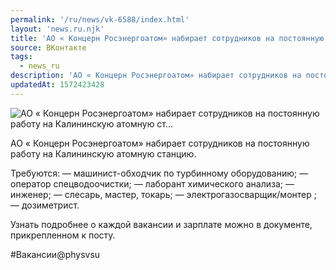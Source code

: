 ```yaml
---
permalink: '/ru/news/vk-6588/index.html'
layout: 'news.ru.njk'
title: 'АО « Концерн Росэнергоатом» набирает сотрудников на постоянную работу на Калининскую атомную ст'
source: ВКонтакте
tags:
  - news_ru
description: 'АО « Концерн Росэнергоатом» набирает сотрудников на постоянную работу на Калининскую атомную ст…'
updatedAt: 1572423428
---
```

![АО « Концерн Росэнергоатом» набирает сотрудников на постоянную работу на Калининскую атомную ст…](https://sun9-55.userapi.com/impf/c857328/v857328957/245c7/hWB1t2B_j7U.jpg?size=1280x847&quality=96&proxy=1&sign=d2fa9d3e6e6afb1c9eaf131e30eeda89&c_uniq_tag=7gvGKFcR5XNQdZEhir2HJUa1bW3dMGN5xugunniLUoY&type=album)

АО « Концерн Росэнергоатом» набирает сотрудников на постоянную работу на Калининскую атомную станцию.

Требуются:
— машинист-обходчик по турбинному оборудованию;
— оператор спецводоочистки;
— лаборант химического анализа;
— инженер;
— слесарь, мастер, токарь;
— электрогазосварщик/монтер ;
— дозиметрист.

Узнать подробнее о каждой вакансии и зарплате можно в документе, прикрепленном к посту.

#Вакансии@physvsu
